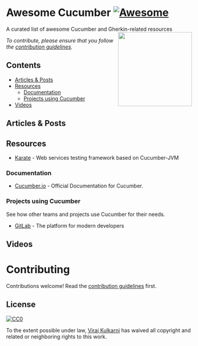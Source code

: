 # Awesome Cucumber [![Awesome](https://cdn.rawgit.com/sindresorhus/awesome/d7305f38d29fed78fa85652e3a63e154dd8e8829/media/badge.svg)](https://github.com/sindresorhus/awesome)
A curated list of awesome Cucumber and Gherkin-related resources
[<img src="https://cucumber.io/images/cucumber-logo.svg" align="right" width="200">](https://cucumber.io/)

*To contribute, please ensure that you follow the [contribution guidelines](#contributing).*

## Contents
- [Articles & Posts](#articles--posts)
- [Resources](#resources)
	- [Documentation](#documentation)
	- [Projects using Cucumber](#projects-using-cucumber)
- [Videos](#videos)
	
## Articles & Posts

## Resources
- [Karate](https://github.com/intuit/karate) - Web services testing framework based on Cucumber-JVM
### Documentation

- [Cucumber.io](https://cucumber.io/docs) - Official Documentation for Cucumber.

### Projects using Cucumber

See how other teams and projects use Cucumber for their needs.

- [GitLab](https://github.com/gitlabhq/gitlabhq) - The platform for modern developers
        
## Videos


# Contributing

Contributions welcome! Read the [contribution guidelines](CONTRIBUTING.md) first.

## License

[![CC0](http://mirrors.creativecommons.org/presskit/buttons/88x31/svg/cc-zero.svg)](https://creativecommons.org/publicdomain/zero/1.0/)

To the extent possible under law, [Viraj Kulkarni](http://virajkulkarni.me/) has waived all copyright and related or neighboring rights to this work.
